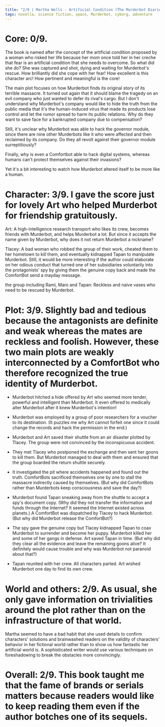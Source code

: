 ```yaml
---
title: "2/9 | Martha Wells - Artificial Condition (The Murderbot Diaries #2)"
tags: novella, science fiction, space, Murderbot, cyborg, adventure
---
```


# Core: 0/9.
The book is named after the concept of the artificial condition proposed by a woman who risked her life because her mom once told her in her creche that fear is an artificial condition that she needs to overcome. So what did she do? She was captured and shot, dying and waiting for Murderbot's rescue. How brilliantly did she cope with her fear! How excellent is this character arc! How pertinent and meaningful is the core!

The main plot focuses on how Murderbot finds its original story of its terrible massacre.
 It turned out again that it should blame the tragedy on an evil company who just wanted to defer its rival's cargo. But I don't understand why Murderbot's company would like to hide the truth from the public media that it's the human-induced virus that made its products lose control and let the rumor spread to harm its public relations. Why do they want to save face for a bankrupted company due to compensation?

Still, it's unclear why Murderbot was able to hack the governor module, since there are nine other Murderbots like it who were affected and then reclaimed by its company. Do they all revolt against their governor module surreptitiously?

Finally, why is even a Comfortbot able to hack digital systems, whereas humans can't protect themselves against their invasions?

Yet it's a bit interesting to watch how Murderbot altered itself to be more like a human.

# Character: 3/9. I gave the score just for lovely Art who helped Murderbot for friendship gratuitously.
Art: A high-intelligence research transport who likes its crew, becomes friends with Murderbot, and helps Murderbot a lot. But since it accepts the name given by Murderbot, why does it not return Murderbot a nickname?

Tlacey: A bad woman who robbed the group of their work, cheated them to her hometown to kill them, and eventually kidnapped Tapan to manipulate Murderbot. Still, it would be more interesting if the author could elaborate on her odious conduct that turned one of her subsidiaries voluntarily into the protagonists' spy by giving them the genuine copy back and made the ComfortBot send a mayday message.

the group including Rami, Maro and Tapan: Reckless and naive vases who need to be rescued by Murderbot.


# Plot: 3/9. Slightly bad and tedious because the antagonists are definite and weak whereas the mates are reckless and foolish. However, these two main plots are weakly interconnected by a ComfortBot who therefore recognized the true identity of Murderbot.

+ Murderbot hitched a hide offered by Art who seemed more tender, powerful and intelligent than Murderbot. It even offered to medically alter Murderbot after it knew Murderbot's intention!
+ Murderbot was employed by a group of poor researchers for a voucher to its destination. (It puzzles me why Art cannot forfeit one since it could change the records and hack the permission in the end.)

+ Murderbot and Art saved their shuttle from an air disaster plotted by Tlacey. The group were not convinced by the inconspicuous accident.
+ They met Tlacey who postponed the exchange and then sent her goons to kill them. But Murderbot managed to deal with them and ensured that the group boarded the return shuttle securely.
+ It investigated the pit where accidents happened and found out the truth. ComfortBots sacrificed themselves one by one to stall the massacre indirectly caused by themselves. (But why did ComfortBots rather than Murderbots keep consciousness and save the day?)

+ Murderbot found Tapan sneaking away from the shuttle to accept a spy's document copy. (Why did they not transfer the information and funds through the Internet? It seemed the Internet existed across planets.) A ComfortBot was dispatched by Tlacey to hack Murderbot. (But why did Murderbot release the ComfortBot?)
+ The spy gave the genuine copy but Tlacey kidnapped Tapan to coax Murderbot to surrender and become her puppy. Murderbot killed her and some of her gangs in defense. Art saved Tapan in time. (But why did they clear all the evidence and leave the remaining goons alive? It definitely would cause trouble and why was Murderbot not paranoid about that?)
+ Tapan reunited with her crew. All characters parted. Art wished Murderbot one day to find its own crew.


# World and others: 2/9. As usual, she only gave information on trivialities around the plot rather than on the infrastructure of that world.

Martha seemed to have a bad habit that she used details to confirm characters' solutions and brainwashed readers on the validity of characters' behavior in her fictional world rather than to show us how fantastic her artificial world is. A sophisticated writer would use various techniques on foreshadowing to break the obstacles more convincingly.

# Overall: 2/9. This book taught me that the fame of brands or serials matters because readers would like to keep reading them even if the author botches one of its sequels.
